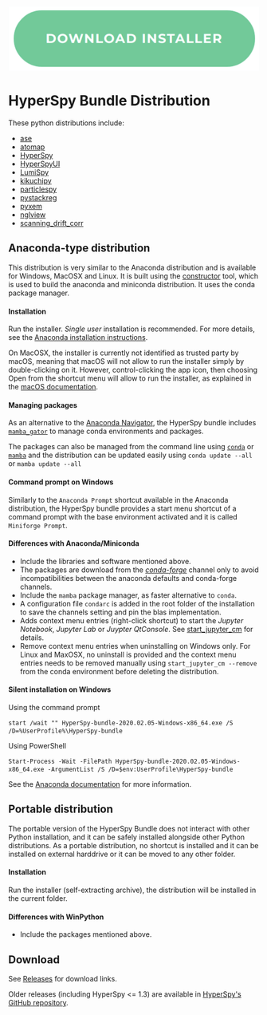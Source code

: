 <p align="center">
<a href="https://github.com/hyperspy/hyperspy-bundle/releases"><img src="./images/download_button.png"></a>
</p>


# HyperSpy Bundle Distribution

These python distributions include:
- [ase](https://wiki.fysik.dtu.dk/ase)
- [atomap](https://atomap.org)
- [HyperSpy](https://hyperspy.org)
- [HyperSpyUI](https://hyperspy.org/hyperspyUI)
- [LumiSpy](https://github.com/LumiSpy/lumispy)
- [kikuchipy](https://kikuchipy.org)
- [particlespy](https://epsic-dls.github.io/ParticleSpy/index.html)
- [pystackreg](https://github.com/glichtner/pystackreg)
- [pyxem](www.pyxem.org)
- [nglview](http://nglviewer.org/nglview/latest)
- [scanning_drift_corr](https://github.com/ptim0626/scanning-drift-corr/)


## Anaconda-type distribution

This distribution is very similar to the Anaconda distribution and is available for Windows, MacOSX and Linux.
It is built using the [constructor](https://github.com/conda/constructor) tool, which is used to build the
anaconda and miniconda distribution. It uses the conda package manager.

#### Installation

Run the installer. *Single user* installation is recommended.
For more details, see the [Anaconda installation instructions](https://docs.anaconda.com/anaconda/install).

On MacOSX, the installer is currently not identified as trusted party by macOS, meaning that macOS will not allow
to run the installer simply by double-clicking on it. However, control-clicking the app icon, then choosing Open
from the shortcut menu will allow to run the installer, as explained in the [macOS documentation](https://support.apple.com/en-gb/guide/mac-help/mh40616/mac).

#### Managing packages

As an alternative to the [Anaconda Navigator](https://docs.anaconda.com/anaconda/navigator/index.html), the HyperSpy bundle includes
[`mamba_gator`](https://github.com/mamba-org/gator) to manage conda environments and packages.

The packages can also be managed from the command line using [`conda`](https://docs.conda.io/projects/conda/en/latest/user-guide/tasks/manage-pkgs.html) or
[`mamba`](https://mamba.readthedocs.io/en/latest/index.html) and the distribution can be updated easily using `conda update --all` or `mamba update --all`

#### Command prompt on Windows

Similarly to the `Anaconda Prompt` shortcut available in the Anaconda distribution, the HyperSpy bundle provides a start menu shortcut of a command prompt with the base environment activated and it is called `Miniforge Prompt`.

#### Differences with Anaconda/Miniconda

* Include the libraries and software mentioned above.
* The packages are download from the [*conda-forge*](https://conda-forge.org) channel only to avoid incompatibilities between the anaconda defaults and conda-forge channels.
* Include the `mamba` package manager, as faster alternative to `conda`.
* A configuration file `condarc` is added in the root folder of the installation to save the channels setting and pin the blas implementation.
* Adds context menu entries (right-click shortcut) to start the *Jupyter Notebook*, *Jupyter Lab* or *Juypter QtConsole*.
  See [start_jupyter_cm](https://github.com/hyperspy/start_jupyter_cm) for details.
* Remove context menu entries when uninstalling on Windows only. For Linux and MaxOSX, no uninstall is provided and
  the context menu entries needs to be removed manually using `start_jupyter_cm --remove` from the conda environment before
  deleting the distribution.

#### Silent installation on Windows

Using the command prompt
```
start /wait "" HyperSpy-bundle-2020.02.05-Windows-x86_64.exe /S /D=%UserProfile%\HyperSpy-bundle
```

Using PowerShell
```
Start-Process -Wait -FilePath HyperSpy-bundle-2020.02.05-Windows-x86_64.exe -ArgumentList /S /D=$env:UserProfile\HyperSpy-bundle
```

See the [Anaconda documentation](https://docs.anaconda.com/anaconda/install/silent-mode) for more information.

## Portable distribution

The portable version of the HyperSpy Bundle does not interact with other Python installation, and it can be safely installed alongside other Python distributions. As a portable distribution, no shortcut is installed and it can be installed on external harddrive or it can be moved to any other folder.

#### Installation

Run the installer (self-extracting archive), the distribution will be installed in the current folder.

#### Differences with WinPython

* Include the packages mentioned above.

## Download

See [Releases](https://github.com/hyperspy/hyperspy-bundle/releases) for download links.

Older releases (including HyperSpy <= 1.3) are available in [HyperSpy's GitHub repository](https://github.com/hyperspy/hyperspy/releases).
